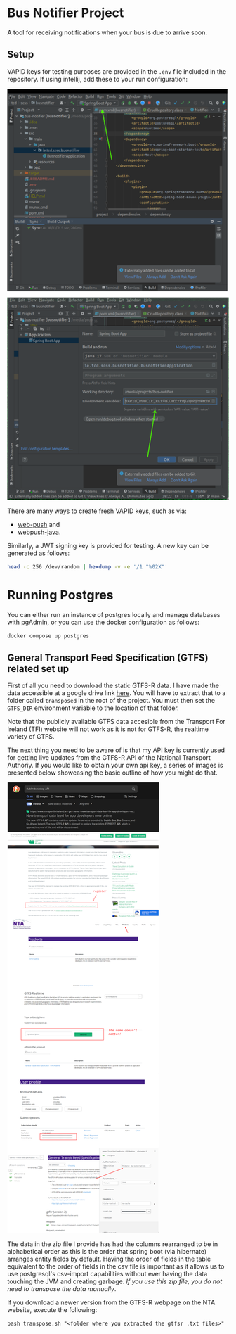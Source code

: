 # Bus Notifier Project

A tool for receiving notifications when your bus is due to arrive soon.

## Setup

VAPID keys for testing purposes are provided in the `.env` file
included in the repository.  If using intellij, add these to your run
configuration:

![img](images/intellij-1.png)
![img](images/intellij-2.png)

There are many ways to create fresh VAPID keys, such as via:

- [web-push](https://www.npmjs.com/package/web-push) and
- [webpush-java](https://github.com/web-push-libs/webpush-java).

Similarly, a JWT signing key is provided for testing. A new key can be
generated as follows:

```bash
head -c 256 /dev/random | hexdump -v -e '/1 "%02X"'
```
# Running Postgres

You can either run an instance of postgres locally and manage
databases with pgAdmin, or you can use the docker configuration as
follows:

```bash
docker compose up postgres
```

## General Transport Feed Specification (GTFS) related set up

First of all you need to download the static GTFS-R data. I have made
the data accessible at a google drive link
[here](https://drive.google.com/file/d/1DBTmJlNgJlj-NjUgi6mk_ncmfDuWwWWi/view?usp=sharing). You
will have to extract that to a folder called `transposed` in the root
of the project. You must then set the `GTFS_DIR` environment variable
to the location of that folder.

Note that the publicly available GTFS data accesible from the
Transport For Ireland (TFI) website will not work as it is not for
GTFS-R, the realtime variety of GTFS.

The next thing you need to be aware of is that my API key is currently
used for getting live updates from the GTFS-R API of the National
Transport Authoriy. If you would like to obtain your own api key, a
series of images is presented below showcasing the basic outline of
how you might do that.

![img](images/gtfs-guide.png)

The data in the zip file I provide has had the columns rearranged to
be in alphabetical order as this is the order that spring boot (via
hibernate) arranges entity fields by default. Having the order of
fields in the table equivalent to the order of fields in the csv file
is important as it allows us to use postgresql's csv-import
capabilities without ever having the data touching the JVM and
creating garbage. *If you use this zip file, you do not need to
transpose the data manually*.

If you download a newer version from the GTFS-R webpage on the NTA
website, execute the following:

```
bash transpose.sh "<folder where you extracted the gtfsr .txt files>"
```
